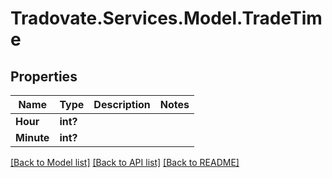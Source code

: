 # Tradovate.Services.Model.TradeTime
## Properties

Name | Type | Description | Notes
------------ | ------------- | ------------- | -------------
**Hour** | **int?** |  | 
**Minute** | **int?** |  | 

[[Back to Model list]](../README.md#documentation-for-models) [[Back to API list]](../README.md#documentation-for-api-endpoints) [[Back to README]](../README.md)


